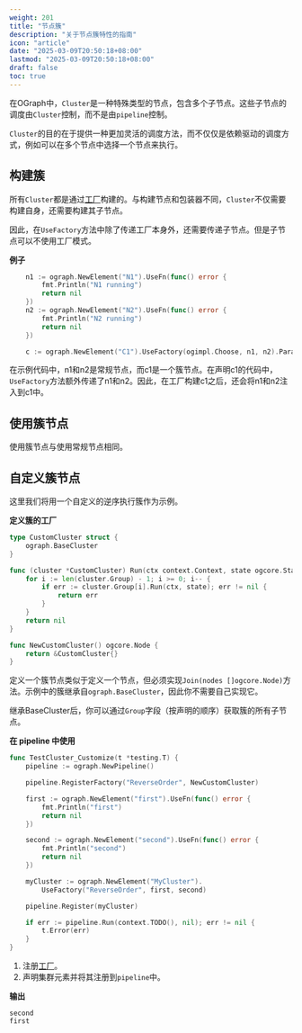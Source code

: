 ```yaml
---
weight: 201
title: "节点簇"
description: "关于节点簇特性的指南"
icon: "article"
date: "2025-03-09T20:50:18+08:00"
lastmod: "2025-03-09T20:50:18+08:00"
draft: false
toc: true
---
```


在OGraph中，`Cluster`是一种特殊类型的节点，包含多个子节点。这些子节点的调度由`Cluster`控制，而不是由`pipeline`控制。

`Cluster`的目的在于提供一种更加灵活的调度方法，而不仅仅是依赖驱动的调度方式，例如可以在多个节点中选择一个节点来执行。

## 构建簇

所有`Cluster`都是通过[工厂](./factory.md)构建的。与构建节点和包装器不同，`Cluster`不仅需要构建自身，还需要构建其子节点。

因此，在`UseFactory`方法中除了传递工厂本身外，还需要传递子节点。但是子节点可以不使用工厂模式。

**例子**

```go
    n1 := ograph.NewElement("N1").UseFn(func() error {
        fmt.Println("N1 running")
        return nil
    })
    n2 := ograph.NewElement("N2").UseFn(func() error {
        fmt.Println("N2 running")
        return nil
    })

    c := ograph.NewElement("C1").UseFactory(ogimpl.Choose, n1, n2).Params("ChooseExpr", "index")
```

在示例代码中，n1和n2是常规节点，而c1是一个簇节点。在声明c1的代码中，`UseFactory`方法额外传递了n1和n2。因此，在工厂构建c1之后，还会将n1和n2注入到c1中。

## 使用簇节点

使用簇节点与使用常规节点相同。

## 自定义簇节点

这里我们将用一个自定义的逆序执行簇作为示例。

**定义簇的工厂**

```go
type CustomCluster struct {
    ograph.BaseCluster
}

func (cluster *CustomCluster) Run(ctx context.Context, state ogcore.State) error {
    for i := len(cluster.Group) - 1; i >= 0; i-- {
        if err := cluster.Group[i].Run(ctx, state); err != nil {
            return err
        }
    }
    return nil
}

func NewCustomCluster() ogcore.Node {
    return &CustomCluster{}
}
```

定义一个簇节点类似于定义一个节点，但必须实现`Join(nodes []ogcore.Node)`方法。示例中的簇继承自`ograph.BaseCluster`，因此你不需要自己实现它。

继承BaseCluster后，你可以通过`Group`字段（按声明的顺序）获取簇的所有子节点。

**在 pipeline 中使用**

```go
func TestCluster_Customize(t *testing.T) {
    pipeline := ograph.NewPipeline()

    pipeline.RegisterFactory("ReverseOrder", NewCustomCluster)

    first := ograph.NewElement("first").UseFn(func() error {
        fmt.Println("first")
        return nil
    })

    second := ograph.NewElement("second").UseFn(func() error {
        fmt.Println("second")
        return nil
    })

    myCluster := ograph.NewElement("MyCluster").
        UseFactory("ReverseOrder", first, second)

    pipeline.Register(myCluster)

    if err := pipeline.Run(context.TODO(), nil); err != nil {
        t.Error(err)
    }
}
```

1. 注册[工厂](./factory.md)。
2. 声明集群元素并将其注册到`pipeline`中。

**输出**
```
second
first
```